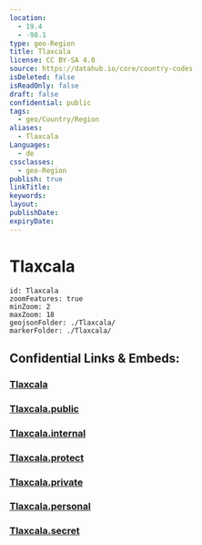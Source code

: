 ```yaml
---
location:
  - 19.4
  - -98.1
type: geo-Region
title: Tlaxcala
license: CC BY-SA 4.0
source: https://datahub.io/core/country-codes
isDeleted: false
isReadOnly: false
draft: false
confidential: public
tags:
  - geo/Country/Region
aliases:
  - Tlaxcala
Languages:
  - de
cssclasses:
  - geo-Region
publish: true
linkTitle:
keywords:
layout:
publishDate:
expiryDate:
---
```


# Tlaxcala

```leaflet
id: Tlaxcala
zoomFeatures: true 
minZoom: 2 
maxZoom: 18
geojsonFolder: ./Tlaxcala/
markerFolder: ./Tlaxcala/
```


## Confidential Links & Embeds: 

### [Tlaxcala](/_Standards/Earth/Continent/America~Central/Mexico/States~Mexico/Tlaxcala.md) 

### [Tlaxcala.public](/_public/Earth/Continent/America~Central/Mexico/States~Mexico/Tlaxcala.public.md) 

### [Tlaxcala.internal](/_internal/Earth/Continent/America~Central/Mexico/States~Mexico/Tlaxcala.internal.md) 

### [Tlaxcala.protect](/_protect/Earth/Continent/America~Central/Mexico/States~Mexico/Tlaxcala.protect.md) 

### [Tlaxcala.private](/_private/Earth/Continent/America~Central/Mexico/States~Mexico/Tlaxcala.private.md) 

### [Tlaxcala.personal](/_personal/Earth/Continent/America~Central/Mexico/States~Mexico/Tlaxcala.personal.md) 

### [Tlaxcala.secret](/_secret/Earth/Continent/America~Central/Mexico/States~Mexico/Tlaxcala.secret.md)

